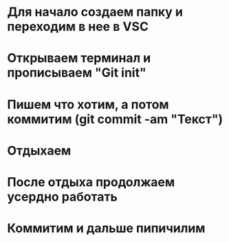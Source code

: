 # Для начало создаем папку и переходим в нее в VSC

# Открываем терминал и прописываем "Git init"

# Пишем что хотим, а потом коммитим (git commit -am "Текст")

# Отдыхаем

# После отдыха продолжаем усердно работать 

# Коммитим и дальше пипичилим